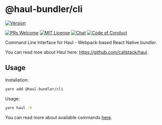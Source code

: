 # @haul-bundler/cli

[![Version][version]][package]   

[![PRs Welcome][prs-welcome-badge]][prs-welcome]
[![MIT License][license-badge]][license]
[![Chat][chat-badge]][chat]
[![Code of Conduct][coc-badge]][coc]

Command Line Interface for  Haul - Webpack-based React Native bundler.

You can read moe about Haul here: https://github.com/callstack/haul.

## Usage

Installation:

```bash
yarn add @haul-bundler/cli
```

Usage:

```bash
yarn haul -h
```

You can read more about available commands [here](../../docs/CLI%20Commands.md).

<!-- badges (common) -->

[license-badge]: https://img.shields.io/npm/l/@haul-bundler/core.svg?style=flat-square
[license]: https://github.com/callstack/haul/blob/master/LICENSE
[prs-welcome-badge]: https://img.shields.io/badge/PRs-welcome-brightgreen.svg?style=flat-square
[prs-welcome]: http://makeapullrequest.com
[coc-badge]: https://img.shields.io/badge/code%20of-conduct-ff69b4.svg?style=flat-square
[coc]: https://github.com/callstack/haul/blob/master/CODE_OF_CONDUCT.md
[chat-badge]: https://img.shields.io/badge/chat-discord-brightgreen.svg?style=flat-square&colorB=7289DA&logo=discord
[chat]: https://discord.gg/zwR2Cdh

[version]: https://img.shields.io/npm/v/@haul-bundler/core.svg?style=flat-square
[package]: https://www.npmjs.com/package/@haul-bundler/core